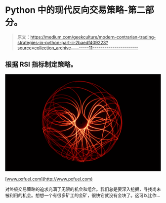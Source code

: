 # Python 中的现代反向交易策略-第二部分。

> 原文：<https://medium.com/geekculture/modern-contrarian-trading-strategies-in-python-part-ii-2baedf409223?source=collection_archive---------11----------------------->

## 根据 RSI 指标制定策略。

![](img/f9794c5ca23672fceda920bf5e9911cb.png)

[www.pxfuel.com](http://www.pxfuel.com)

对终极交易策略的追求充满了无限的机会和组合。我们总是要深入挖掘，寻找尚未被利用的机会。想想一个有很多矿工的金矿，很快它就没有金块了。这可以比作…
